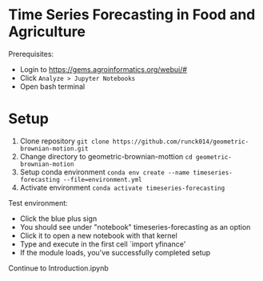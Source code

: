 # Time Series Forecasting in Food and Agriculture

Prerequisites:
- Login to https://gems.agroinformatics.org/webui/#
- Click `Analyze > Jupyter Notebooks`
- Open bash terminal


# Setup
1. Clone repository `git clone https://github.com/runck014/geometric-brownian-motion.git`
2. Change directory to geometric-brownian-mottion `cd geometric-brownian-motion`
3. Setup conda environment `conda env create --name timeseries-forecasting --file=environment.yml`
4. Activate environment `conda activate timeseries-forecasting`

Test environment: 
- Click the blue plus sign
- You should see under "notebook" timeseries-forecasting as an option
- Click it to open a new notebook with that kernel
- Type and execute in the first cell `import yfinance'
- If the module loads, you've successfully completed setup

Continue to Introduction.ipynb
